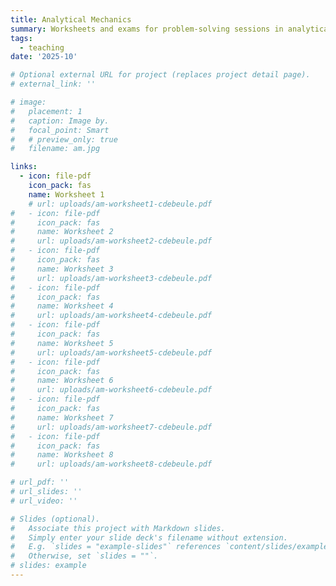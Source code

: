 ```yaml
---
title: Analytical Mechanics
summary: Worksheets and exams for problem-solving sessions in analytical mechanics course. Work in progress.
tags:
  - teaching
date: '2025-10'

# Optional external URL for project (replaces project detail page).
# external_link: ''

# image:
#   placement: 1
#   caption: Image by.
#   focal_point: Smart
#   # preview_only: true
#   filename: am.jpg

links:
  - icon: file-pdf
    icon_pack: fas
    name: Worksheet 1
    # url: uploads/am-worksheet1-cdebeule.pdf
#   - icon: file-pdf
#     icon_pack: fas
#     name: Worksheet 2
#     url: uploads/am-worksheet2-cdebeule.pdf
#   - icon: file-pdf
#     icon_pack: fas
#     name: Worksheet 3
#     url: uploads/am-worksheet3-cdebeule.pdf
#   - icon: file-pdf
#     icon_pack: fas
#     name: Worksheet 4
#     url: uploads/am-worksheet4-cdebeule.pdf
#   - icon: file-pdf
#     icon_pack: fas
#     name: Worksheet 5
#     url: uploads/am-worksheet5-cdebeule.pdf
#   - icon: file-pdf
#     icon_pack: fas
#     name: Worksheet 6
#     url: uploads/am-worksheet6-cdebeule.pdf
#   - icon: file-pdf
#     icon_pack: fas
#     name: Worksheet 7
#     url: uploads/am-worksheet7-cdebeule.pdf
#   - icon: file-pdf
#     icon_pack: fas
#     name: Worksheet 8
#     url: uploads/am-worksheet8-cdebeule.pdf

# url_pdf: ''
# url_slides: ''
# url_video: ''

# Slides (optional).
#   Associate this project with Markdown slides.
#   Simply enter your slide deck's filename without extension.
#   E.g. `slides = "example-slides"` references `content/slides/example-slides.md`.
#   Otherwise, set `slides = ""`.
# slides: example
---
```

